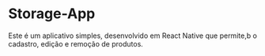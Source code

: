 # Storage-App
Este é um aplicativo simples, desenvolvido em React Native que permite,b o cadastro, edição e remoção de produtos.

